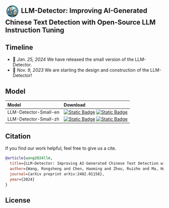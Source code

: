 
## <img src="assets/logo.png" style="vertical-align: middle; width: 45px;"> LLM-Detector: Improving AI-Generated Chinese Text Detection with Open-Source LLM Instruction Tuning

## Timeline

<!-- - 📢 *Feb. 2, 2024* We published a technical report on LLM-Detector at [arxiv](https://arxiv.org/abs/2402.01158)! -->
- 📢 *Jan. 25, 2024* We have released the small version of the LLM-Detector.
- 📢 *Nov. 9, 2023* We are starting the design and construction of the LLM-Detector!
<!--
## Contributions


||   |   ||
|:-:|:-:|:-:|:-|
|<img src="https://avatars.githubusercontent.com/u/55651568?v=4" alt="" width="40"/>|<img src="https://avatars.githubusercontent.com/u/44778029?v=4" alt="" width="40"/>|<img src="https://avatars.githubusercontent.com/u/42091637?v=4" alt="" width="40"/>|<img src="https://avatars.githubusercontent.com/u/38195038?v=4" alt="" width="40"/>|
| [Rongsheng Wang](https://github.com/WangRongsheng) </br>@MPU & QiYuan-Tech | [Haoming Chen](https://github.com/uxfion) </br>@MPU & QiYuan-Tech | [Ruizhe Zhou](https://github.com/RetroZhou) </br>@MPU & QiYuan-Tech |[Jing Tang](https://github.com/vaew) </br>@HUST |

<table>
  <tr>
    <td width= "165"><img src="https://avatars.githubusercontent.com/u/55651568?v=4" alt="Chat_haruhi" width="160"></td>
    <td>
      <h2><a href="https://github.com/WangRongsheng"> Rongsheng Wang </a> @MPU & QiYuan-Tech </h2>
      <p> 项目发起者, 数据采集 </p>
    </td>
  </tr>
</table>

<table>
  <tr>
    <td width= "165"><img src="https://avatars.githubusercontent.com/u/44778029?v=4" alt="Chat_haruhi" width="160"></td>
    <td>
      <h2><a href="https://github.com/uxfion"> Haoming Chen </a> @MPU & QiYuan-Tech </h2>
      <p> 数据采集 </p>
    </td>
  </tr>
</table>

<table>
  <tr>
    <td width= "165"><img src="https://avatars.githubusercontent.com/u/42091637?v=4" alt="Chat_haruhi" width="160"></td>
    <td>
      <h2><a href="https://github.com/RetroZhou"> Ruizhe Zhou </a> @MPU & QiYuan-Tech </h2>
      <p> 数据采集 </p>
    </td>
  </tr>
</table>


**Institutions**
||||
|:-:|:-:|:-:|
|[QiYuan](https://github.com/QiYuan-tech)|[MPU](https://www.mpu.edu.mo/zh/index.php)|[HUST](https://www.hust.edu.cn/)|
|<img src="https://avatars.githubusercontent.com/u/149642553?s=200&v=4" alt="" width="40"/>|<img src="https://upload.wikimedia.org/wikipedia/commons/thumb/e/ee/Macao_Polytechnic_University_logo.svg/150px-Macao_Polytechnic_University_logo.svg.png" alt="" width="40"/>|<img src="https://upload.wikimedia.org/wikipedia/zh/thumb/a/ab/Huazhong_University_of_Science_%26_Technology_logo.svg/230px-Huazhong_University_of_Science_%26_Technology_logo.svg.png" alt="" width="40"/>|

> *The above rankings are not in any particular order.*


## References

1. https://github.com/cardiffnlp/xlm-t
2. https://github.com/Hello-SimpleAI/chatgpt-comparison-detection
3. https://github.com/blmoistawinde/HarvestText
4. https://github.com/BLKSerene/Wordless
5. https://github.com/hankcs/HanLP
6. https://github.com/yafuly/DeepfakeTextDetect

-->

## Model

|Model|Download|
|:-|:-|
|LLM-Detector-Small-en|[![Static Badge](https://img.shields.io/badge/-gery?style=social&label=🤗%20Huggingface)](https://huggingface.co/QiYuan-tech/LLM-Detector-Small-en) [![Static Badge](https://img.shields.io/badge/-gery?style=social&label=🤖%20ModelScope)](https://modelscope.cn/models/QiYuan-tech/LLM-Detector-Small-en)|
|LLM-Detector-Small-zh|[![Static Badge](https://img.shields.io/badge/-gery?style=social&label=🤗%20Huggingface)](https://huggingface.co/QiYuan-tech/LLM-Detector-Small-zh) [![Static Badge](https://img.shields.io/badge/-gery?style=social&label=🤖%20ModelScope)](https://modelscope.cn/models/QiYuan-tech/LLM-Detector-Small-zh)|



## Citation

If you find our work helpful, feel free to give us a cite.

```bibtex
@article{wang2024llm,
  title={LLM-Detector: Improving AI-Generated Chinese Text Detection with Open-Source LLM Instruction Tuning},
  author={Wang, Rongsheng and Chen, Haoming and Zhou, Ruizhe and Ma, Han and Duan, Yaofei and Kang, Yanlan and Yang, Songhua and Fan, Baoyu and Tan, Tao},
  journal={arXiv preprint arXiv:2402.01158},
  year={2024}
}
```

<!--
```bibtex
@misc{wang2024llmdetector,
      title={LLM-Detector: Improving AI-Generated Chinese Text Detection with Open-Source LLM Instruction Tuning}, 
      author={Rongsheng Wang and Haoming Chen and Ruizhe Zhou and Han Ma and Yaofei Duan and Yanlan Kang and Songhua Yang and Baoyu Fan and Tao Tan},
      year={2024},
      eprint={2402.01158},
      archivePrefix={arXiv},
      primaryClass={cs.CL}
}
```
-->
## License

